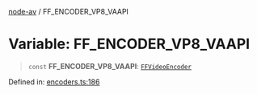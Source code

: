 [node-av](../globals.md) / FF\_ENCODER\_VP8\_VAAPI

# Variable: FF\_ENCODER\_VP8\_VAAPI

> `const` **FF\_ENCODER\_VP8\_VAAPI**: [`FFVideoEncoder`](../type-aliases/FFVideoEncoder.md)

Defined in: [encoders.ts:186](https://github.com/seydx/av/blob/f8631fc881b394300b1479f511d55cf1c370a87f/src/constants/encoders.ts#L186)
